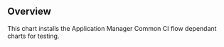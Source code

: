 ## Overview
This chart installs the Application Manager Common CI flow dependant charts for testing.

